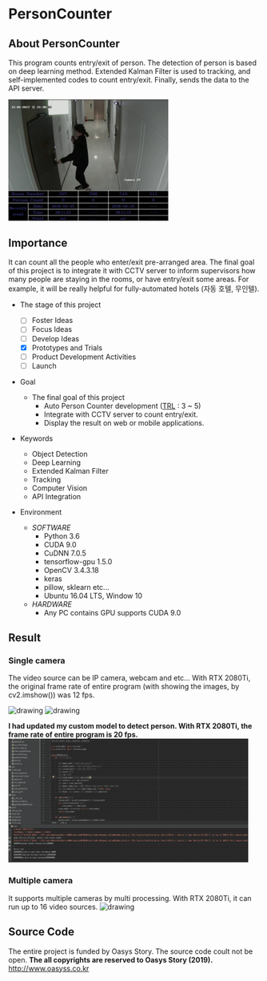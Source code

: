 PersonCounter
===

## About PersonCounter
This program counts entry/exit of person. The detection of person is based on deep learning method. Extended Kalman Filter is used to tracking, and self-implemented codes to count entry/exit. Finally, sends the data to the API server.

<img src="img/personCounter.png" alt="drawing" width="320"/>

## Importance
It can count all the people who enter/exit pre-arranged area. The final goal of this project is to integrate it with CCTV server to inform supervisors how many people are staying in the rooms, or have entry/exit some areas. For example, it will be really helpful for fully-automated hotels (자동 호텔, 무인텔).
<br/>
 - The stage of this project <br/>
    - [ ] Foster Ideas
    - [ ] Focus Ideas
    - [ ] Develop Ideas
    - [X] Prototypes and Trials
    - [ ] Product Development Activities
    - [ ] Launch
    
 - Goal
    - The final goal of this project
        - Auto Person Counter development ([TRL](https://itec.etri.re.kr/itec/sub01/sub01_07.do) : 3 ~ 5)
        - Integrate with CCTV server to count entry/exit. 
        - Display the result on web or mobile applications.
        
 - Keywords
    - Object Detection
    - Deep Learning
    - Extended Kalman Filter
    - Tracking
    - Computer Vision
    - API Integration
  
- Environment
    - _SOFTWARE_
      - Python 3.6
      - CUDA 9.0
      - CuDNN 7.0.5
      - tensorflow-gpu 1.5.0
      - OpenCV 3.4.3.18
      - keras
      - pillow, sklearn etc...
      - Ubuntu 16.04 LTS, Window 10
    - _HARDWARE_
      - Any PC contains GPU supports CUDA 9.0

## Result
### Single camera
The video source can be IP camera, webcam and etc... With RTX 2080Ti, the original frame rate of entire program (with showing the images, by cv2.imshow()) was 12 fps.

<img src="gif/single_camera_test_1.gif" alt="drawing" width="480"/>
<img src="gif/single_camera_test_2.gif" alt="drawing" width="480"/>

__I had updated my custom model to detect person. With RTX 2080Ti, the frame rate of entire program  is 20 fps.__
<img src="gif/single_camera_test_3.gif" alt="drawing" width="480"/>

### Multiple camera
It supports multiple cameras by multi processing. With RTX 2080Ti, it can run up to 16 video sources.
<img src="gif/multi_camera_test.gif" alt="drawing" width="480"/>

## Source Code
The entire project is funded by Oasys Story. The source code coult not be open.  __The all copyrights are reserved to Oasys Story (2019).__
<http://www.oasyss.co.kr>
